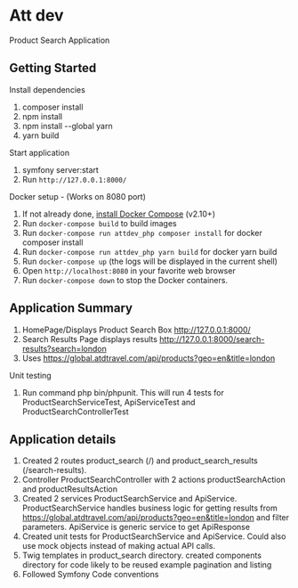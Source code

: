 # Att dev

Product Search Application

## Getting Started

Install dependencies

1. composer install
2. npm install
3. npm install --global yarn
4. yarn build

Start application

1. symfony server:start
2. Run `http://127.0.0.1:8000/`


Docker setup - (Works on 8080 port) 

1. If not already done, [install Docker Compose](https://docs.docker.com/compose/install/) (v2.10+)
2. Run `docker-compose build` to build images
3. Run `docker-compose run attdev_php composer install` for docker composer install
4. Run `docker-compose run attdev_php yarn build` for docker yarn build
5. Run `docker-compose up` (the logs will be displayed in the current shell)
6. Open `http://localhost:8080` in your favorite web browser
7. Run `docker-compose down` to stop the Docker containers.

## Application Summary

1. HomePage/Displays Product Search Box  http://127.0.0.1:8000/
2. Search Results Page displays results http://127.0.0.1:8000/search-results?search=london
3. Uses https://global.atdtravel.com/api/products?geo=en&title=london

Unit testing

1. Run command php bin/phpunit. This will run 4 tests for ProductSearchServiceTest, ApiServiceTest and ProductSearchControllerTest


## Application details

1. Created 2 routes product_search (/) and product_search_results (/search-results). 
2. Controller ProductSearchController with 2 actions productSearchAction and productResultsAction
3. Created 2 services ProductSearchService and ApiService. ProductSearchService handles business logic for getting results from https://global.atdtravel.com/api/products?geo=en&title=london and filter parameters. ApiService is generic service to get ApiResponse
4. Created unit tests for ProductSearchService and ApiService. Could also use mock objects instead of making actual API calls.
5. Twig templates in product_search directory. created components directory for code likely to be reused example pagination and listing
6. Followed Symfony Code conventions
